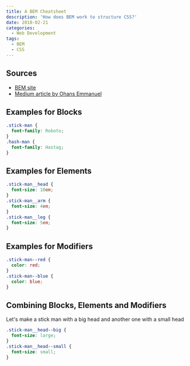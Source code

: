 ```yaml
---
title: A BEM Cheatsheet
description: 'How does BEM work to structure CSS?'
date: 2018-02-21
categories:
  - Web Development
tags:
  - BEM
  - CSS
---
```


## Sources

- [BEM site](http://getbem.com/naming/)
- [Medium article by Ohans Emmanuel](https://medium.freecodecamp.org/css-naming-conventions-that-will-save-you-hours-of-debugging-35cea737d849)

## Examples for **Blocks**

```css
.stick-man {
  font-family: Roboto;
}
.hash-man {
  font-family: Hastag;
}
```

## Examples for **Elements**

```css
.stick-man__head {
  font-size: 10em;
}
.stick-man__arm {
  font-size: 4em;
}
.stick-man__leg {
  font-size: 5em;
}
```

## Examples for **Modifiers**

```css
.stick-man--red {
  color: red;
}
.stick-man--blue {
  color: blue;
}
```

## Combining Blocks, Elements and Modifiers

Let's make a stick man with a big head and another one with a small head

```css
.stick-man__head--big {
  font-size: large;
}
.stick-man__head--small {
  font-size: small;
}
```
